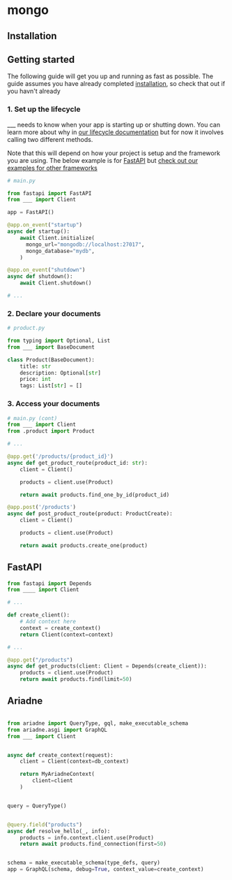 # mongo

## Installation

## Getting started

The following guide will get you up and running as fast as possible. The guide assumes you have already completed [installation](#installation), so check that out if you havn't already

### 1. Set up the lifecycle

___ needs to know when your app is starting up or shutting down. You can learn more about why in [our lifecycle documentation](#todo) but for now it involves calling two different methods.

Note that this will depend on how your project is setup and the framework you are using. The below example is for [FastAPI](https://fastapi.tiangolo.com/advanced/events/?h=start) but [check out our examples for other frameworks](./examples/README.md)

```py
# main.py

from fastapi import FastAPI
from ___ import Client

app = FastAPI()

@app.on_event("startup")
async def startup():
    await Client.initialize(
      mongo_url="mongodb://localhost:27017",
      mongo_database="mydb",
    )

@app.on_event("shutdown")
async def shutdown():
    await Client.shutdown()

# ...
```

### 2. Declare your documents

```py
# product.py

from typing import Optional, List
from ___ import BaseDocument

class Product(BaseDocument):
    title: str
    description: Optional[str]
    price: int
    tags: List[str] = []
```

### 3. Access your documents

```py
# main.py (cont)
from ___ import Client
from .product import Product

# ...

@app.get('/products/{product_id}')
async def get_product_route(product_id: str):
    client = Client()

    products = client.use(Product)

    return await products.find_one_by_id(product_id)

@app.post('/products')
async def post_product_route(product: ProductCreate):
    client = Client()

    products = client.use(Product)

    return await products.create_one(product)
```

## FastAPI

```py
from fastapi import Depends
from ____ import Client

# ...

def create_client():
    # Add context here
    context = create_context()
    return Client(context=context)

# ...

@app.get("/products")
async def get_products(client: Client = Depends(create_client)):
    products = client.use(Product)
    return await products.find(limit=50)
```

## Ariadne

```py

from ariadne import QueryType, gql, make_executable_schema
from ariadne.asgi import GraphQL
from ___ import Client


async def create_context(request):
    client = Client(context=db_context)

    return MyAriadneContext(
        client=client
    )


query = QueryType()


@query.field("products")
async def resolve_hello(_, info):
    products = info.context.client.use(Product)
    return await products.find_connection(first=50)


schema = make_executable_schema(type_defs, query)
app = GraphQL(schema, debug=True, context_value=create_context)

```